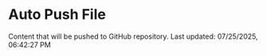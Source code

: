 # Auto Push File

Content that will be pushed to GitHub repository.
Last updated: 07/25/2025, 06:42:27 PM